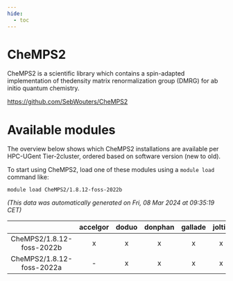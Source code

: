 ```yaml
---
hide:
  - toc
---
```


CheMPS2
=======


CheMPS2 is a scientific library which contains a spin-adapted implementation of thedensity matrix renormalization group (DMRG) for ab initio quantum chemistry.

https://github.com/SebWouters/CheMPS2
# Available modules


The overview below shows which CheMPS2 installations are available per HPC-UGent Tier-2cluster, ordered based on software version (new to old).

To start using CheMPS2, load one of these modules using a `module load` command like:

```shell
module load CheMPS2/1.8.12-foss-2022b
```

*(This data was automatically generated on Fri, 08 Mar 2024 at 09:35:19 CET)*  

| |accelgor|doduo|donphan|gallade|joltik|skitty|
| :---: | :---: | :---: | :---: | :---: | :---: | :---: |
|CheMPS2/1.8.12-foss-2022b|x|x|x|x|x|x|
|CheMPS2/1.8.12-foss-2022a|-|x|x|x|x|x|
